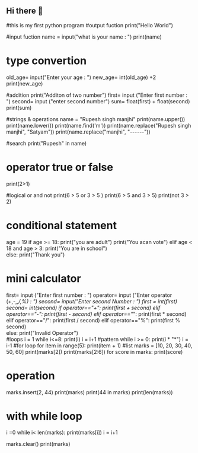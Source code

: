 ## Hi there 👋

<!--
**rupesh-singh-33/rupesh-singh-33** is a ✨ _special_ ✨ repository because its `README.md` (this file) appears on your GitHub profile.

Here are some ideas to get you started:

- 🔭 I’m currently working on ...
- 🌱 I’m currently learning ...
- 👯 I’m looking to collaborate on ...
- 🤔 I’m looking for help with ...
- 💬 Ask me about ...
- 📫 How to reach me: ...
- 😄 Pronouns: ...
- ⚡ Fun fact: ...
-->
#this is my first python program
#output fuction
print("Hello World")

#input fuction
name = input("what is your name : ")
print(name)

# type convertion
old_age= input("Enter your age : ")
new_age= int(old_age) +2
print(new_age)

#addition
print("Additon of two number")
first= input ("Enter first number : ")
second= input ("enter second number")
sum= float(first) + float(second)
print(sum)

#strings & operations
name = "Rupesh singh manjhi"
print(name.upper())
print(name.lower())
print(name.find('m'))
print(name.replace("Rupesh singh manjhi", "Satyam"))
print(name.replace("manjhi", "------"))

#search
print("Rupesh" in name)
# operator true or false
print(2>1)


#logical or and not
print(6 > 5 or 3 > 5 )
print(6 > 5 and 3 > 5)
print(not 3 > 2)

# conditional statement
age = 19
if age >= 18:
    print("you are adult")
    print("You acan vote")
elif age < 18 and age > 3:
    print("You are in school")  
else:
    print("Thank you")

# mini calculator
    
first= input ("Enter first number : ")
operator= input ("Enter operator (+,-,*,/,%) : ")
second= input("Enter second Number : ")
first = int(first)
second= int(second)
if operator=="+":
    print(first + second)
elif operator=="-":
    print(first - second)
elif operator=="*":
    print(first * second)
elif operator=="/":
    print(first / second)
elif operator=="%":
    print(first % second)            
else:
    print("Invalid Operator")    
#loops
i = 1
while i<=8:
    print(i)
    i = i+1
#pattern
while i >= 0:
    print(i * "*")
    i = i-1
#for loop
for item in range(5):
    print(item + 1)
#list
marks = [10, 20, 30, 40, 50, 60]
print(marks[2])
print(marks[2:6])
for score in marks:
    print(score)

# operation
marks.insert(2, 44)
print(marks)
print(44 in marks)
print(len(marks))

# with while loop
i =0
while i< len(marks):
    print(marks[i])
    i = i+1

marks.clear()
print(marks)

